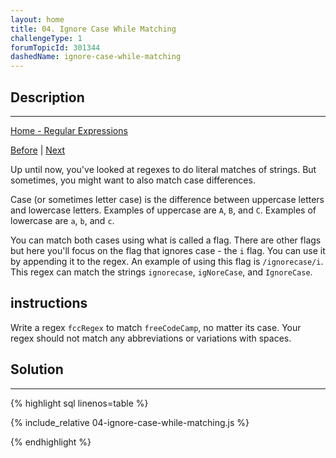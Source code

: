 ```yaml
---
layout: home
title: 04. Ignore Case While Matching
challengeType: 1
forumTopicId: 301344
dashedName: ignore-case-while-matching
---
```


<div class="row">
<div class="columnStmt" markdown="1">

## Description
------

[Home - Regular Expressions](../regular-expressions/README.md)

[Before](./03-match-a-literal-string-with-different-possibilities.md)  | [Next](./05-extract-matches.md) 

Up until now, you've looked at regexes to do literal matches of strings. But sometimes, you might want to also match case differences.

Case (or sometimes letter case) is the difference between uppercase letters and lowercase letters. Examples of uppercase are `A`, `B`, and `C`. Examples of lowercase are `a`, `b`, and `c`.

You can match both cases using what is called a flag. There are other flags but here you'll focus on the flag that ignores case - the `i` flag. You can use it by appending it to the regex. An example of using this flag is `/ignorecase/i`. This regex can match the strings `ignorecase`, `igNoreCase`, and `IgnoreCase`.

##  instructions 

Write a regex `fccRegex` to match `freeCodeCamp`, no matter its case. Your regex should not match any abbreviations or variations with spaces.

</div>
<div class="columnSol" markdown="1">

## Solution
------

{% highlight sql linenos=table %}

{% include_relative 04-ignore-case-while-matching.js %}

{% endhighlight %}

</div>
</div>
